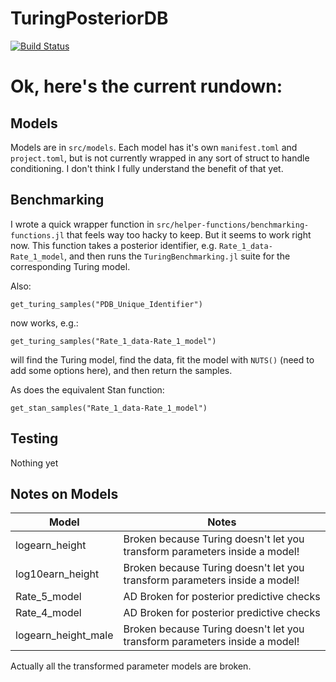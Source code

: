 # TuringPosteriorDB

[![Build Status](https://github.com/JasonPekos/TuringPosteriorDB.jl/actions/workflows/CI.yml/badge.svg?branch=main)](https://github.com/JasonPekos/TuringPosteriorDB.jl/actions/workflows/CI.yml?query=branch%3Amain)

# Ok, here's the current rundown:

## Models

Models are in `src/models`. Each model has it's own `manifest.toml` and `project.toml`, but is not currently wrapped in
any sort of struct to handle conditioning. I don't think I fully understand the benefit of that yet.

## Benchmarking

I wrote a quick wrapper function in `src/helper-functions/benchmarking-functions.jl` that feels way too hacky to keep. But it seems to work right now. 
This function takes a posterior identifier, e.g. `Rate_1_data-Rate_1_model`, and then runs the `TuringBenchmarking.jl` suite for the corresponding Turing model. 

Also:

```
get_turing_samples("PDB_Unique_Identifier")
```

 now works, e.g.:

 ```
get_turing_samples("Rate_1_data-Rate_1_model")
 ```

will find the Turing model, find the data, fit the model with `NUTS()` (need to add some options here), 
and then return the samples.

As does the equivalent Stan function:

```
get_stan_samples("Rate_1_data-Rate_1_model")
 ```



## Testing

Nothing yet


## Notes on Models

| Model           | Notes           |
|-----------------|-----------------|
| logearn_height  | Broken because Turing doesn't let you transform parameters inside a model! |
| log10earn_height    | Broken because Turing doesn't let you transform parameters inside a model!    |
| Rate_5_model    | AD Broken for posterior predictive checks |
| Rate_4_model    | AD Broken for posterior predictive checks |
| logearn_height_male    |  Broken because Turing doesn't let you transform parameters inside a model! |


Actually all the transformed parameter models are broken. 